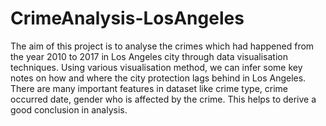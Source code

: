 # CrimeAnalysis-LosAngeles
The aim of this project is to analyse the crimes which had happened from the year 2010 to 2017 in Los Angeles city through data visualisation techniques. Using various visualisation method, we can infer some key notes on how and where the city protection lags behind in Los Angeles. There are many important features in dataset like crime type, crime occurred date, gender who is affected by the crime. This helps to derive a good conclusion in analysis.
